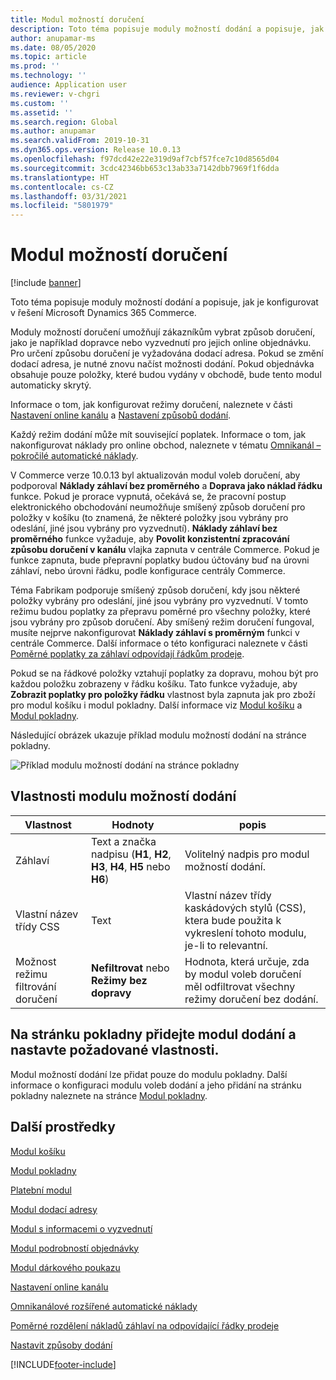 ```yaml
---
title: Modul možností doručení
description: Toto téma popisuje moduly možností dodání a popisuje, jak je konfigurovat v řešení Microsoft Dynamics 365 Commerce.
author: anupamar-ms
ms.date: 08/05/2020
ms.topic: article
ms.prod: ''
ms.technology: ''
audience: Application user
ms.reviewer: v-chgri
ms.custom: ''
ms.assetid: ''
ms.search.region: Global
ms.author: anupamar
ms.search.validFrom: 2019-10-31
ms.dyn365.ops.version: Release 10.0.13
ms.openlocfilehash: f97dcd42e22e319d9af7cbf57fce7c10d8565d04
ms.sourcegitcommit: 3cdc42346bb653c13ab33a7142dbb7969f1f6dda
ms.translationtype: HT
ms.contentlocale: cs-CZ
ms.lasthandoff: 03/31/2021
ms.locfileid: "5801979"
---
```

# <a name="delivery-options-module"></a>Modul možností doručení

[!include [banner](includes/banner.md)]

Toto téma popisuje moduly možností dodání a popisuje, jak je konfigurovat v řešení Microsoft Dynamics 365 Commerce.

Moduly možností doručení umožňují zákazníkům vybrat způsob doručení, jako je například dopravce nebo vyzvednutí pro jejich online objednávku. Pro určení způsobu doručení je vyžadována dodací adresa. Pokud se změní dodací adresa, je nutné znovu načíst možnosti dodání. Pokud objednávka obsahuje pouze položky, které budou vydány v obchodě, bude tento modul automaticky skrytý.

Informace o tom, jak konfigurovat režimy doručení, naleznete v části [Nastavení online kanálu](channel-setup-online.md) a [Nastavení způsobů dodání](https://docs.microsoft.com/dynamicsax-2012/appuser-itpro/set-up-modes-of-delivery).

Každý režim dodání může mít související poplatek. Informace o tom, jak nakonfigurovat náklady pro online obchod, naleznete v tématu [Omnikanál – pokročilé automatické náklady](omni-auto-charges.md).

V Commerce verze 10.0.13 byl aktualizován modul voleb doručení, aby podporoval **Náklady záhlaví bez proměrného** a **Doprava jako náklad řádku** funkce. Pokud je prorace vypnutá, očekává se, že pracovní postup elektronického obchodování neumožňuje smíšený způsob doručení pro položky v košíku (to znamená, že některé položky jsou vybrány pro odeslání, jiné jsou vybrány pro vyzvednutí). **Náklady záhlaví bez proměrného** funkce vyžaduje, aby **Povolit konzistentní zpracování způsobu doručení v kanálu** vlajka zapnuta v centrále Commerce. Pokud je funkce zapnuta, bude přepravní poplatky budou účtovány buď na úrovni záhlaví, nebo úrovni řádku, podle konfigurace centrály Commerce.

Téma Fabrikam podporuje smíšený způsob doručení, kdy jsou některé položky vybrány pro odeslání, jiné jsou vybrány pro vyzvednutí. V tomto režimu budou poplatky za přepravu poměrné pro všechny položky, které jsou vybrány pro způsob doručení. Aby smíšený režim doručení fungoval, musíte nejprve nakonfigurovat **Náklady záhlaví s proměrným** funkci v centrále Commerce. Další informace o této konfiguraci naleznete v části [Poměrné poplatky za záhlaví odpovídají řádkům prodeje](pro-rate-charges-matching-lines.md).

Pokud se na řádkové položky vztahují poplatky za dopravu, mohou být pro každou položku zobrazeny v řádku košíku. Tato funkce vyžaduje, aby **Zobrazit poplatky pro položky řádku** vlastnost byla zapnuta jak pro zboží pro modul košíku i modul pokladny. Další informace viz [Modul košíku](add-cart-module.md) a [Modul pokladny](add-checkout-module.md).

Následující obrázek ukazuje příklad modulu možností dodání na stránce pokladny.

![Příklad modulu možností dodání na stránce pokladny](./media/ecommerce-deliveryoptions.PNG)

## <a name="delivery-options-module-properties"></a>Vlastnosti modulu možností dodání

| Vlastnost | Hodnoty | popis |
|----------|--------|-------------|
| Záhlaví | Text a značka nadpisu (**H1**, **H2**, **H3**, **H4**, **H5** nebo **H6**) | Volitelný nadpis pro modul možností dodání. |
| Vlastní název třídy CSS | Text | Vlastní název třídy kaskádových stylů (CSS), ktera bude použita k vykreslení tohoto modulu, je-li to relevantní. |
| Možnost režimu filtrování doručení | **Nefiltrovat** nebo **Režimy bez dopravy** | Hodnota, která určuje, zda by modul voleb doručení měl odfiltrovat všechny režimy doručení bez dodání. |

## <a name="add-a-delivery-options-module-to-a-checkout-page-and-set-the-required-properties"></a>Na stránku pokladny přidejte modul dodání a nastavte požadované vlastnosti.

Modul možností dodání lze přidat pouze do modulu pokladny. Další informace o konfiguraci modulu voleb dodání a jeho přidání na stránku pokladny naleznete na stránce [Modul pokladny](add-checkout-module.md).

## <a name="additional-resources"></a>Další prostředky

[Modul košíku](add-cart-module.md)

[Modul pokladny](add-checkout-module.md)

[Platební modul](payment-module.md)

[Modul dodací adresy](ship-address-module.md)

[Modul s informacemi o vyzvednutí](pickup-info-module.md)

[Modul podrobností objednávky](order-confirmation-module.md)

[Modul dárkového poukazu](add-giftcard.md)

[Nastavení online kanálu](channel-setup-online.md)

[Omnikanálové rozšířené automatické náklady](omni-auto-charges.md)

[Poměrné rozdělení nákladů záhlaví na odpovídající řádky prodeje](pro-rate-charges-matching-lines.md)

[Nastavit způsoby dodání](https://docs.microsoft.com/dynamicsax-2012/appuser-itpro/set-up-modes-of-delivery)


[!INCLUDE[footer-include](../includes/footer-banner.md)]